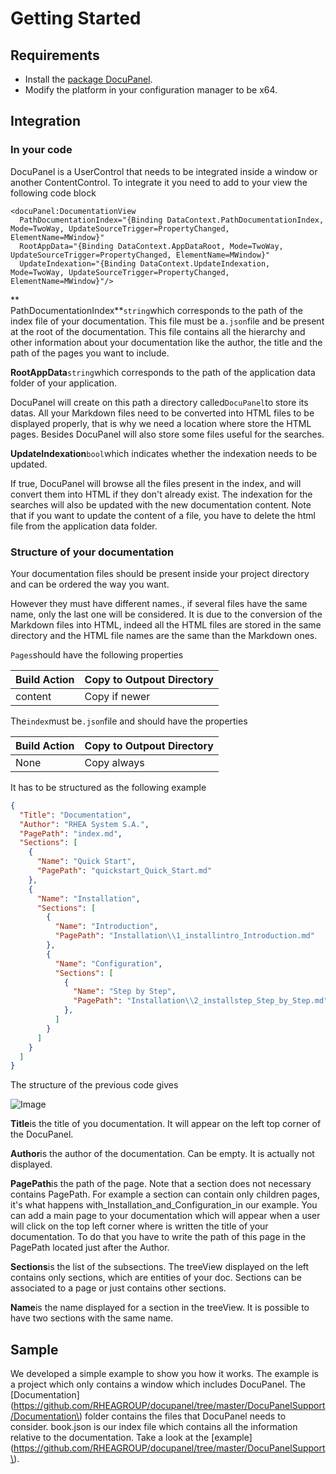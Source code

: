 # Getting Started

## Requirements

* Install the [package DocuPanel](https://www.nuget.org/packages/DocuPanel/\.).
* Modify the platform in your configuration manager to be x64.

## Integration

### In your code

DocuPanel is a UserControl that needs to be integrated inside a window or another ContentControl. To integrate it you need to add to your view the following code block

```xaml
<docuPanel:DocumentationView
  PathDocumentationIndex="{Binding DataContext.PathDocumentationIndex, Mode=TwoWay, UpdateSourceTrigger=PropertyChanged, ElementName=MWindow}"
  RootAppData="{Binding DataContext.AppDataRoot, Mode=TwoWay, UpdateSourceTrigger=PropertyChanged, ElementName=MWindow}"
  UpdateIndexation="{Binding DataContext.UpdateIndexation, Mode=TwoWay, UpdateSourceTrigger=PropertyChanged, ElementName=MWindow}"/>
```

**  
PathDocumentationIndex**`string`which corresponds to the path of the index file of your documentation. This file must be a`.json`file and be present at the root of the documentation. This file contains all the hierarchy and other information about your documentation like the author, the title and the path of the pages you want to include.

**RootAppData**`string`which corresponds to the path of the application data folder of your application.

DocuPanel will create on this path a directory called`DocuPanel`to store its datas. All your Markdown files need to be converted into HTML files to be displayed properly, that is why we need a location where store the HTML pages. Besides DocuPanel will also store some files useful for the searches.

**UpdateIndexation**`bool`which indicates whether the indexation needs to be updated.

If true, DocuPanel will browse all the files present in the index, and will convert them into HTML if they don't already exist. The indexation for the searches will also be updated with the new documentation content. Note that if you want to update the content of a file, you have to delete the html file from the application data folder.

### Structure of your documentation

Your documentation files should be present inside your project directory and can be ordered the way you want.

However they must have different names., if several files have the same name, only the last one will be considered. It is due to the conversion of the Markdown files into HTML, indeed all the HTML files are stored in the same directory and the HTML file names are the same than the Markdown ones.

`Pages`should have the following properties

| Build Action | Copy to Outpout Directory |
| :--- | :--- |
| content | Copy if newer |

The`index`must be`.json`file and should have the properties

| Build Action | Copy to Outpout Directory |
| :--- | :--- |
| None | Copy always |

It has to be structured as the following example

```json
{  
  "Title": "Documentation",
  "Author": "RHEA System S.A.",
  "PagePath": "index.md",
  "Sections": [
    {
      "Name": "Quick Start",
      "PagePath": "quickstart_Quick_Start.md"
    },
    {
      "Name": "Installation",
      "Sections": [
        {
          "Name": "Introduction",
          "PagePath": "Installation\\1_installintro_Introduction.md"
        },
        {
          "Name": "Configuration",
          "Sections": [
            {
              "Name": "Step by Step",
              "PagePath": "Installation\\2_installstep_Step_by_Step.md"
            },
          ]
        }
      ]
    }
  ]
}
```

The structure of the previous code gives

![](https://github.com/RHEAGROUP/docupanel/blob/master/hierarchy.PNG\ "Image")

**Title**is the title of you documentation. It will appear on the left top corner of the DocuPanel.

**Author**is the author of the documentation. Can be empty. It is actually not displayed.

**PagePath**is the path of the page. Note that a section does not necessary contains PagePath. For example a section can contain only children pages, it's what happens with\_Installation\_and\_Configuration\_in our example. You can add a main page to your documentation which will appear when a user will click on the top left corner where is written the title of your documentation. To do that you have to write the path of this page in the PagePath located just after the Author.

**Sections**is the list of the subsections. The treeView displayed on the left contains only sections, which are entities of your doc. Sections can be associated to a page or just contains other sections.

**Name**is the name displayed for a section in the treeView. It is possible to have two sections with the same name.



## Sample

We developed a simple example to show you how it works. The example is a project which only contains a window which includes DocuPanel. The [Documentation](https://github.com/RHEAGROUP/docupanel/tree/master/DocuPanelSupport/Documentation\) folder contains the files that DocuPanel needs to consider. book.json is our index file which contains all the information relative to the documentation. Take a look at the [example](https://github.com/RHEAGROUP/docupanel/tree/master/DocuPanelSupport\).

